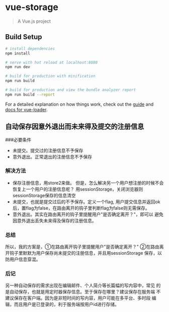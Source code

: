 # vue-storage

> A Vue.js project

## Build Setup

``` bash
# install dependencies
npm install

# serve with hot reload at localhost:8080
npm run dev

# build for production with minification
npm run build

# build for production and view the bundle analyzer report
npm run build --report
```

For a detailed explanation on how things work, check out the [guide](http://vuejs-templates.github.io/webpack/) and [docs for vue-loader](http://vuejs.github.io/vue-loader).


## 自动保存因意外退出而未来得及提交的注册信息

###必要条件
* 未提交。提交过的注册信息不予保存
* 意外退出。正常退出的注册信息不予保存

### 解决方法
* 保存注册信息，用store2来做。
但是，怎么解决另一个用户想注册的时候不会恢复上一个用户的注册信息呢？
用sessionStorage，关闭浏览器则sessionStorage保存的信息清空
* 未提交，也就是提交过后的不予保存。定义一个flag, 用户提交信息并返回ok
后，置flag为false，在路由离开的钩子里判断flag为false则无需保存。
* 意外退出。其实在路由离开的钩子里提醒用户"是否确定离开？"，即可以
避免因意外退出丢失未来得及保存的注册信息。

### 总结
所以，我的方案是，①在路由离开钩子里提醒用户"是否确定离开？"
②在路由离开钩子里默默为用户保存尚未提交的注册信息，并且用sessionStorage
保存，以防用户信息穿混。

### 后记
另一种自动保存的需求出现在编辑邮件、个人简介等长篇幅的写内容中，常见
的是自动保存，也就是用定时器保存信息。至于保存在哪里？建议保存在服务端
不建议保存在客户端。因为是非短时间的写内容，用户可能在多平台、多时段
编辑，而且用户是已登录的，利于服务端按用户id进行存储。
